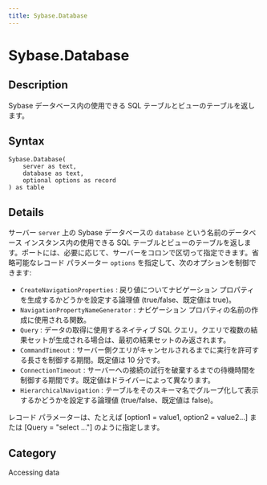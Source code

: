 ```yaml
---
title: Sybase.Database
---
```


# Sybase.Database


## Description

Sybase データベース内の使用できる SQL テーブルとビューのテーブルを返します。


## Syntax

```powerquery
Sybase.Database(
    server as text,
    database as text,
    optional options as record
) as table
```


## Details

サーバー <code>server</code> 上の Sybase データベースの <code>database</code> という名前のデータベース インスタンス内の使用できる SQL テーブルとビューのテーブルを返します。ポートには、必要に応じて、サーバーをコロンで区切って指定できます。省略可能なレコード パラメーター <code>options</code> を指定して、次のオプションを制御できます:    <ul><li><code>CreateNavigationProperties</code> : 戻り値についてナビゲーション プロパティを生成するかどうかを設定する論理値 (true/false、既定値は true)。</li><li><code>NavigationPropertyNameGenerator</code> : ナビゲーション プロパティの名前の作成に使用される関数。</li><li><code>Query</code> : データの取得に使用するネイティブ SQL クエリ。クエリで複数の結果セットが生成される場合は、最初の結果セットのみ返されます。</li><li><code>CommandTimeout</code> : サーバー側クエリがキャンセルされるまでに実行を許可する長さを制御する期間。既定値は 10 分です。</li><li><code>ConnectionTimeout</code> : サーバーへの接続の試行を破棄するまでの待機時間を制御する期間です。既定値はドライバーによって異なります。</li><li><code>HierarchicalNavigation</code> : テーブルをそのスキーマ名でグループ化して表示するかどうかを設定する論理値 (true/false、既定値は false)。</li></ul>    レコード パラメーターは、たとえば [option1 = value1, option2 = value2...] または [Query = "select ..."] のように指定します。    



## Category
Accessing data
